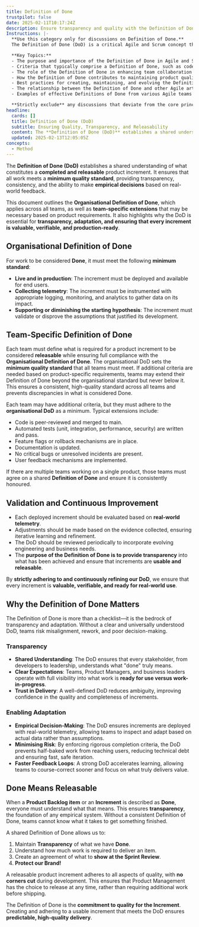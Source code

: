 ```yaml
---
title: Definition of Done
trustpilot: false
date: 2025-02-11T10:17:24Z
description: Ensure transparency and quality with the Definition of Done (DoD). Align teams on what it means for work to be truly complete.
Instructions: |-
  **Use this category only for discussions on Definition of Done.**  
  The Definition of Done (DoD) is a critical Agile and Scrum concept that ensures transparency and quality in the delivery of work. It serves as a shared understanding among team members regarding the criteria that must be met for a product increment to be considered complete. The DoD helps to align teams on expectations and promotes accountability, ultimately leading to higher quality outcomes.

  **Key Topics:**
  - The purpose and importance of the Definition of Done in Agile and Scrum frameworks.
  - Criteria that typically comprise a Definition of Done, such as code review, testing, documentation, and acceptance criteria.
  - The role of the Definition of Done in enhancing team collaboration and communication.
  - How the Definition of Done contributes to maintaining product quality and reducing technical debt.
  - Best practices for creating, maintaining, and evolving the Definition of Done within teams.
  - The relationship between the Definition of Done and other Agile artefacts, such as the Product Backlog and Sprint Backlog.
  - Examples of effective Definitions of Done from various Agile teams and projects.

  **Strictly exclude** any discussions that deviate from the core principles of the Definition of Done, such as unrelated project management practices, non-Agile methodologies, or personal opinions on team dynamics that do not directly relate to the DoD.
headline:
  cards: []
  title: Definition of Done (DoD)
  subtitle: Ensuring Quality, Transparency, and Releasability
  content: The **Definition of Done (DoD)** establishes a shared understanding of what makes a product increment **complete and releasable**, ensuring all work meets a **minimum quality standard**. It enhances transparency, consistency, and empirical decision-making by providing clear criteria for done work. This includes an Organisational Definition of Done that applies across teams, with team-specific extensions as needed. A well-defined DoD is essential for adaptation, accountability, and delivering valuable, verifiable, and production-ready increments.
  updated: 2025-02-13T12:05:05Z
concepts:
  - Method
---
```


The **Definition of Done (DoD)** establishes a shared understanding of what constitutes a **completed and releasable** product increment. It ensures that all work meets a **minimum quality standard**, providing transparency, consistency, and the ability to make **empirical decisions** based on real-world feedback.

This document outlines the **Organisational Definition of Done**, which applies across all teams, as well as **team-specific extensions** that may be necessary based on product requirements. It also highlights why the DoD is essential for **transparency, adaptation, and ensuring that every increment is valuable, verifiable, and production-ready**.

## Organisational Definition of Done

For work to be considered **Done**, it must meet the following **minimum standard**:

- **Live and in production**: The increment must be deployed and available for end users.
- **Collecting telemetry**: The increment must be instrumented with appropriate logging, monitoring, and analytics to gather data on its impact.
- **Supporting or diminishing the starting hypothesis**: The increment must validate or disprove the assumptions that justified its development.

## Team-Specific Definition of Done

Each team must define what is required for a product increment to be considered **releasable** while ensuring full compliance with the **Organisational Definition of Done**. The organisational DoD sets the **minimum quality standard** that all teams must meet. If additional criteria are needed based on product-specific requirements, teams may extend their Definition of Done beyond the organisational standard but never below it. This ensures a consistent, high-quality standard across all teams and prevents discrepancies in what is considered Done.

Each team may have additional criteria, but they must adhere to the **organisational DoD** as a minimum. Typical extensions include:

- Code is peer-reviewed and merged to main.
- Automated tests (unit, integration, performance, security) are written and pass.
- Feature flags or rollback mechanisms are in place.
- Documentation is updated.
- No critical bugs or unresolved incidents are present.
- User feedback mechanisms are implemented.

If there are multiple teams working on a single product, those teams must agree on a shared **Definition of Done** and ensure it is consistently honoured.

## Validation and Continuous Improvement

- Each deployed increment should be evaluated based on **real-world telemetry**.
- Adjustments should be made based on the evidence collected, ensuring iterative learning and refinement.
- The DoD should be reviewed periodically to incorporate evolving engineering and business needs.
- The **purpose of the Definition of Done is to provide transparency** into what has been achieved and ensure that increments are **usable and releasable**.

By **strictly adhering to and continuously refining our DoD**, we ensure that every increment is **valuable, verifiable, and ready for real-world use**.

## Why the Definition of Done Matters

The Definition of Done is more than a checklist—it is the bedrock of transparency and adaptation. Without a clear and universally understood DoD, teams risk misalignment, rework, and poor decision-making.

### Transparency

- **Shared Understanding**: The DoD ensures that every stakeholder, from developers to leadership, understands what "done" truly means.
- **Clear Expectations**: Teams, Product Managers, and business leaders operate with full visibility into what work is **ready for use versus work-in-progress**.
- **Trust in Delivery**: A well-defined DoD reduces ambiguity, improving confidence in the quality and completeness of increments.

### Enabling Adaptation

- **Empirical Decision-Making**: The DoD ensures increments are deployed with real-world telemetry, allowing teams to inspect and adapt based on actual data rather than assumptions.
- **Minimising Risk**: By enforcing rigorous completion criteria, the DoD prevents half-baked work from reaching users, reducing technical debt and ensuring fast, safe iteration.
- **Faster Feedback Loops**: A strong DoD accelerates learning, allowing teams to course-correct sooner and focus on what truly delivers value.

## Done Means Releasable

When a **Product Backlog item** or an **Increment** is described as **Done**, everyone must understand what that means. This ensures **transparency**, the foundation of any empirical system. Without a consistent Definition of Done, teams cannot know what it takes to get something finished.

A shared Definition of Done allows us to:

1. Maintain **Transparency** of what we have **Done**.
2. Understand how much work is required to deliver an item.
3. Create an agreement of what to **show at the Sprint Review**.
4. **Protect our Brand!**

A releasable product increment adheres to all aspects of quality, with **no corners cut** during development. This ensures that Product Management has the choice to release at any time, rather than requiring additional work before shipping.

The Definition of Done is the **commitment to quality for the Increment**. Creating and adhering to a usable increment that meets the DoD ensures **predictable, high-quality delivery**.
